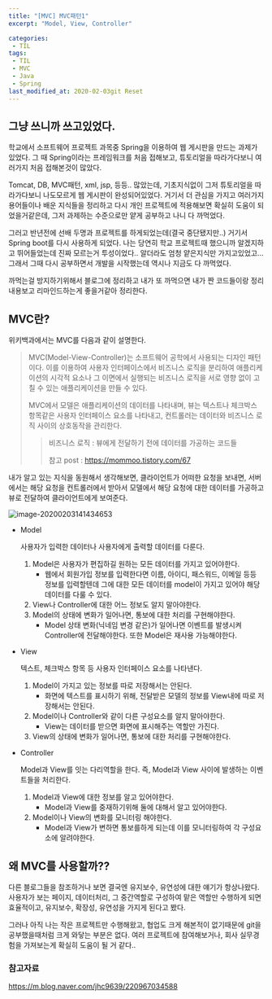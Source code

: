 ```yaml
---
title: "[MVC] MVC패턴1"
excerpt: "Model, View, Controller"

categories:
 - TIL
tags:
 - TIL
 - MVC
 - Java
 - Spring
last_modified_at: 2020-02-03git Reset
---
```




## 그냥 쓰니까 쓰고있었다.

학교에서 소프트웨어 프로젝트 과목중 Spring을 이용하여 웹 게시판을 만드는 과제가 있었다. 그 때 Spring이라는 프레임워크를 처음 접해보고, 튜토리얼을 따라가다보니 여러가지 처음 접해본것이 많았다.

Tomcat, DB, MVC패턴, xml, jsp, 등등.. 많았는데, 기초지식없이 그저 튜토리얼을 따라가다보니 나도모르게 웹 게시판이 완성되어있었다. 거기서 더 관심을 가지고 여러가지 용어들이나 배운 지식들을 정리하고 다시 개인 프로젝트에 적용해보면 확실히 도움이 되었을거같은데, 그저 과제하는 수준으로만 얕게 공부하고 나니 다 까먹었다.

그러고 반년전에 선배 두명과 프로젝트를 하게되었는데(결국 중단됐지만..) 거기서 Spring boot를 다시 사용하게 되었다. 나는 당연히 학교 프로젝트때 했으니까 알겠지하고 뛰어들었는데 진짜 모르는거 투성이었다.. 알더라도 엄청 얕은지식만 가지고있었고... 그래서 그때 다시 공부하면서 개발을 시작했는데 역시나 지금도 다 까먹었다.

까먹는걸 방지하기위해서 블로그에 정리하고 내가 또 까먹으면 내가 짠 코드들이랑 정리내용보고 리마인드하는게 좋을거같아 정리한다.



## MVC란?

위키백과에서는 MVC를 다음과 같이 설명한다.

> MVC(Model-View-Controller)는 소프트웨어 공학에서 사용되는 디자인 패턴이다. 이를 이용하여 사용자 인터페이스에서 비즈니스 로직을 분리하여 애플리케이션의 시각적 요소나 그 이면에서 실행되는 비즈니스 로직을 서로 영향 없이 고칠 수 있는 애플리케이션을 만들 수 있다.
>
> MVC에서 모델은 애플리케이션의 데이터를 나타내며, 뷰는 텍스트나 체크박스 항목같은 사용자 인터페이스 요소를 나타내고, 컨트롤러는 데이터와 비즈니스 로직 사이의 상호동작을 관리한다.
>
> >  비즈니스 로직 : 뷰에게 전달하기 전에 데이터를 가공하는 코드들
> >
> > 참고 post : https://mommoo.tistory.com/67	

내가 알고 있는 지식을 동원해서 생각해보면, 클라이언트가 어떠한 요청을 보내면, 서버에서는 해당 요청을 컨트롤러에서 받아서 모델에서 해당 요청에 대한 데이터를 가공하고 뷰로 전달하여 클라이언트에게 보여준다.

![image-20200203141434653]({{site.url}}/assets/images/2020-02-03-TIL-MVC-pattern-1-MVC.png)

* Model

  사용자가 입력한 데이터나 사용자에게 출력할 데이터를 다룬다. 

  1. Model은 사용자가 편집하길 원하는 모든 데이터를 가지고 있어야한다.
     * 웹에서 회원가입 정보를 입력한다면 이름, 아이디, 패스워드, 이메일 등등 정보를 입력할텐데 그에 대한 모든 데이터를 model이 가지고 있어야 해당 데이터를 다룰 수 있다.
  2. View나 Controller에 대한 어느 정보도 알지 말아야한다.
  3. Model의 상태에 변화가 일어나면, 통보에 대한 처리를 구현해야한다.
     * Model 상태 변화(닉네임 변경 같은)가 일어나면 이벤트를 발생시켜 Controller에 전달해야한다. 또한 Model은 재사용 가능해야한다.

* View

  텍스트, 체크박스 항목 등 사용자 인터페이스 요소를 나타낸다.

  1. Model이 가지고 있는 정보를 따로 저장해서는 안된다.
     * 화면에 텍스트를 표시하기 위해, 전달받은 모델의 정보를 View내에 따로 저장해서는 안된다.
  2. Model이나 Controller와 같이 다른 구성요소를 알지 말아야한다.
     * View는 데이터를 받으면 화면에 표시해주는 역할만 가진다.
  3. View의 상태에 변화가 일어나면, 통보에 대한 처리를 구현해야한다.

* Controller

  Model과 View를 잇는 다리역할을 한다. 즉, Model과 View 사이에 발생하는 이벤트들을 처리한다.

  1. Model과 View에 대한 정보를 알고 있어야한다.
     * Model과 View를 중재하기위해 둘에 대해서 알고 있어야한다.
  2. Model이나 View의 변화를 모니터링 해야한다.
     * Model과 View가 변하면 통보를하게 되는데 이를 모니터링하여 각 구성요소에 알려야한다.



## 왜 MVC를 사용할까??

다른 블로그들을 참조하거나 보면 결국엔 유지보수, 유연성에 대한 얘기가 항상나왔다. 사용자가 보는 페이지, 데이터처리, 그 중간역할로 구성하여 맡은 역할만 수행하게 되면 효율적이고, 유지보수, 확장성, 유연성을 가지게 된다고 봤다.

그러나 아직 나는 작은 프로젝트만 수행해왔고, 협업도 크게 해본적이 없기때문에 git을 공부했을때처럼 크게 와닿는 부분은 없다. 여러 프로젝트에 참여해보거나, 회사 실무경험을 가져보는게 확실히 도움이 될 거 같다..



### 참고자료

https://m.blog.naver.com/jhc9639/220967034588